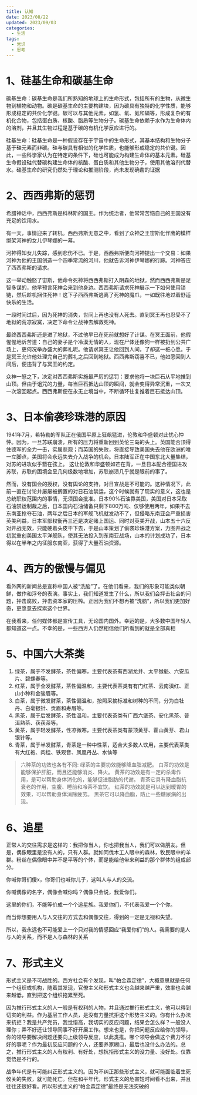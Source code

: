 ```yaml
---
title: 认知
date: 2023/08/22
updated: 2023/09/03
categories:
  - 生活
tags:
  - 常识
  - 思考
---
```



# 1、硅基生命和碳基生命
碳基生命：碳基生命是我们所熟知的地球上的生命形式，包括所有的生物，从微生物到植物和动物。碳是碳基生命的主要构建块，因为碳具有独特的化学性质，能够形成稳定的共价化学键。碳可以与其他元素，如氢、氧、氮和磷等，形成复杂的有机化合物，包括蛋白质、核酸、脂质等生物分子。碳基生命依赖于水作为生命体内的溶剂，并且其生物过程是基于碳的有机化学反应进行的。

硅基生命：硅基生命是一种假设存在于宇宙中的生命形式，其基本结构和生物分子基于硅元素而非碳。硅与碳具有相似的化学性质，也能够形成稳定的共价键。因此，一些科学家认为在特定的条件下，硅也可能成为构建生命体的基本元素。硅基生命假设硅代替碳构建生命体的核酸、蛋白质和其他生物分子，使用其他溶剂代替水。硅基生命的研究仍然处于理论和推测阶段，尚未发现确凿的证据

# 2、西西弗斯的惩罚

希腊神话中，西西弗斯是科林斯的国王。作为统治者，他常常苦恼自己的王国没有充足的饮用水。

有一天，事情迎来了转机。西西弗斯无意之中，看到了众神之王宙斯化作鹰的模样绑架河神的女儿伊琴娜的一幕。

河神得知女儿失踪，感到悲伤不已。于是，西西弗斯便向河神提出一个交易：如果河神为他的王国创造一个四季常流的河川，他就告诉河神伊琴娜的行踪。河神答应了西西弗斯的请求。

这一举动触怒了宙斯，他命令死神将西西弗斯打入阴森的地狱。然而西西弗斯是足智多谋的，他早预言死神会来到他身边。西西弗斯请求死神展示一下如何使用锁链，然后趁机捆住死神！这下子西西弗斯逃离了死神的魔爪，一如既往地过着舒适快乐的生活。

一段时间过后，因为死神的消失，世间上再也没有人死去。直到冥王再也忍受不了地狱的荒凉寂寞，决定下命令让战神去解救死神。

最终西西弗斯还是进了地狱，不过他早已在死前就想好了计谋。在冥王面前，他假惺惺地诉苦道：自己的妻子是个冷漠无情的人，现在尸体还像狗一样被扔到公共广场上，更何况举办盛大的葬礼呢。他请求冥王让他回到人间，了却这一桩心愿。于是冥王允许他处理完自己的葬礼之后回到地狱。西西弗斯窃喜不已，他如愿回到人间后，便违背了与冥王的约定。

众神一怒之下，决定对西西弗斯实施最严厉的惩罚：要求他将一块巨石从平地推到山顶。但由于诅咒的力量，每当巨石抵达山顶的瞬间，就会变得异常沉重，一次又一次滚回起点。西西弗斯便在永无止境当中，不断循环往复推着巨石抵达山顶。



# 3、日本偷袭珍珠港的原因

1941年7月，希特勒的军队正在俄国平原上狂飙猛进，伦敦和华盛顿对此忧心忡忡。因为，一旦苏联崩溃，所有的压力将重新回到英伦三岛的头上。英国能否顶得住德军的全力一击，实属悲观；而英国的失败，将直接导致美国失去他在欧洲的唯一立脚点，美国将会永远失去介入战争的机会。日本陆军正在中国东北大量集结，对苏的进攻似乎箭在弦上。
这让伦敦和华盛顿如芒在背，一旦日本配合德国进攻苏联，苏联的困境会呈几何级数地增加，苏联崩溃几乎就是眼前的事了。

然而，没有国会的授权，没有舆论的支持，对日宣战是不可能的。这种情况下，此前一直在讨论并屡屡被搁置的对日石油禁运，这个时候就有了现实的意义，这也是总统职权范围内的事情，无须国会批准。日本90%石油靠美国，美国对日本采取石油禁运制裁之后，日本国内石油储备只剩下800万吨、仅够使用两年，如果不去东南亚抢夺石油，两年之后日本的军舰飞机就发动不了，但侵略东南亚会严重损害英美利益，日本军部权衡再三还是决定赌上国运、同时对英美开战，山本五十六反对开战无效，只能硬着头皮干下去，于是山本策划了偷袭珍珠港方案，力图开战之初就重创美国太平洋舰队，使其无法投入到东南亚战场，山本的计划成功了，日本得以在半年之内征服东南亚，获得了大量石油资源。

# 4、西方的傲慢与偏见

看外网的新闻总是宣称中国人被“洗脑”了。在他们看来，我们的形象可能类似朝鲜，做作和浮夸的表演。事实上，我们知道发生了什么，所以我们会抨击社会的问题，抨击腐败，抨击资本家的压榨。正因为我们不想再被“洗脑”，所以我们更加好奇，更愿意去探索这个世界。

在我看来，任何媒体都是宣传工具，无论国内国外。幸运的是，大多数中国年轻人都知道这一点。不幸的是，一些西方人仍然相信他们所看到的就是全部真相

# 5、中国六大茶类

1. 绿茶，属于不发酵茶，茶性偏寒，主要代表茶有西湖龙井、太平猴魁、六安瓜片、碧螺春等。
2. 红茶，属于全发酵茶，茶性偏温和，主要代表茶类有有门红茶、云南滇红、正山小种和金骏眉等。
3. 白茶，属于微发酵茶，茶性偏温和，按照采摘标准和树种的不同，分为白牡丹、白毫银针、贡眉和寿眉等。
4. 黑茶，属于后发酵茶，茶性温和，主要代表茶类有广西六堡茶、安化黑茶、普洱熟茶、茯茯茶等。
5. 黄茶，属于轻发酵茶，性凉微寒，主要代表茶类有蒙顶黄芽、霍山黄芽、君山银针等。
6. 青茶，属于半发酵茶，青茶是一种中性茶，适合大多数人饮用，主要代表茶类有大红袍、肉桂、铁观音、凤凰丹丛、水仙等

> 六种茶的功效也各有不同:
	绿茶的主要功效能够降血脂减肥。
	白茶的功效是能够保护肝脏，而且还能够消炎、降火。
	黄茶的功效是有一定的杀毒作用，是可以帮助身体消化的，能够促进脂肪的代谢。
	青茶它具有降血脂抗衰老的作用，空腹、睡前和冷茶不宜饮。
	红茶的功效就是可以达到暖胃的效果，可以帮助身体消除疲劳。
	黑茶它可以降血脂，防止一些糖尿病的出现。

# 6、追星

正常人的交往需求是这样的：我把你当人，你也把我当人，我们可以做朋友。但是，偶像眼里是没有人的，只有人群。就如同伐木工人眼中的森林，牧民眼中的羊群。粉丝在偶像眼中并不是平等的个体，而是能给他带来利益的那个群体的组成部分。

你喊你哥们傻x，你哥们也喊你儿子，这叫人与人的交流。

你喊偶像的名字，偶像会喊你吗？偶像只会说，我爱你们。

这里的你们，不能等价成一个个追星族。我爱你们，不代表我爱一个个你。

而当你想要用人与人交往的方式去和偶像交往，得到的一定是无视和失望。

所以，我永远也不可能爱上一个只对我的情感回应“我爱你们”的人。我需要的是人与人的关系，而不是人与森林的关系

# 7、形式主义

形式主义是不可战胜的。西方社会有个发现，叫“帕金森定律”，大概意思就是任何一个组织或机构，随着其发现，官僚主义和形式主义也会越来越严重，效率也会越来越低，直到把这个组织拖累至死。

因为推行形式主义的人一般是有权利的人物，并且通过推行形式主义，他可以得到切实的利益。作为基层工作人员，是没有力量抗拒这个形势主义的。你有什么办法来抗拒？我是共产党员，我觉悟高，我切实的反应问题，结果会怎么样？一般没人理你；弄不好还让领导同事不好开展工作。想来也是，你把问题反应给你的领导，你的领导要解决问题还要向上级领导反应，以此类推。哪个领导会做这个费力不讨好的事呢？作为最初反应问题的个人，还要养家糊口，最后也没什么办法的。总之，推行形式主义的人有权利、有好处，想抗拒形式主义的没力量、没好处。仅靠觉悟是不行的。

战争年代是有可能纠正形式主义的。因为不纠正那些形式主义，就可能面临着生死攸关的失败，就可能死亡。但在和平年代，形式主义的危害短时间看不出来，并且往往还很好看。所以形式主义的“帕金森定律”最终是无法突破的

